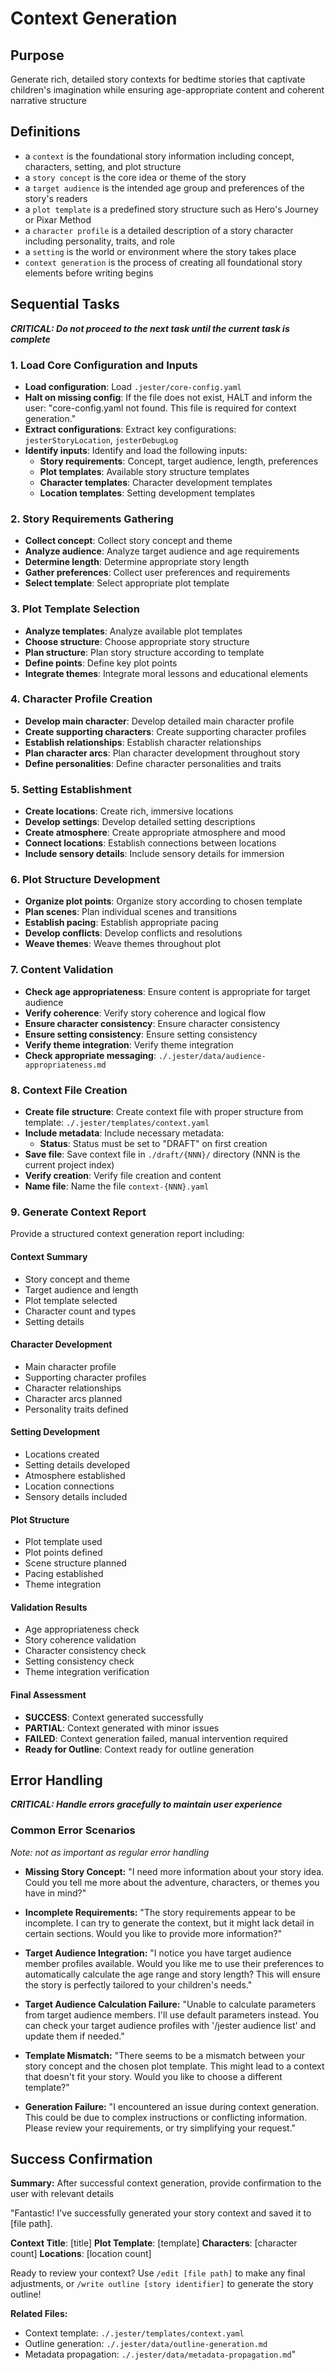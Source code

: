 # Context Generation

## Purpose

Generate rich, detailed story contexts for bedtime stories that captivate children's imagination while ensuring age-appropriate content and coherent narrative structure

## Definitions

- a `context` is the foundational story information including concept, characters, setting, and plot structure
- a `story concept` is the core idea or theme of the story
- a `target audience` is the intended age group and preferences of the story's readers
- a `plot template` is a predefined story structure such as Hero's Journey or Pixar Method
- a `character profile` is a detailed description of a story character including personality, traits, and role
- a `setting` is the world or environment where the story takes place
- `context generation` is the process of creating all foundational story elements before writing begins

## Sequential Tasks

***CRITICAL: Do not proceed to the next task until the current task is complete***

### 1. Load Core Configuration and Inputs

- **Load configuration**: Load `.jester/core-config.yaml`
- **Halt on missing config**: If the file does not exist, HALT and inform the user: "core-config.yaml not found. This file is required for context generation."
- **Extract configurations**: Extract key configurations: `jesterStoryLocation`, `jesterDebugLog`
- **Identify inputs**: Identify and load the following inputs:
  - **Story requirements**: Concept, target audience, length, preferences
  - **Plot templates**: Available story structure templates
  - **Character templates**: Character development templates
  - **Location templates**: Setting development templates

### 2. Story Requirements Gathering

- **Collect concept**: Collect story concept and theme
- **Analyze audience**: Analyze target audience and age requirements
- **Determine length**: Determine appropriate story length
- **Gather preferences**: Collect user preferences and requirements
- **Select template**: Select appropriate plot template

### 3. Plot Template Selection

- **Analyze templates**: Analyze available plot templates
- **Choose structure**: Choose appropriate story structure
- **Plan structure**: Plan story structure according to template
- **Define points**: Define key plot points
- **Integrate themes**: Integrate moral lessons and educational elements

### 4. Character Profile Creation

- **Develop main character**: Develop detailed main character profile
- **Create supporting characters**: Create supporting character profiles
- **Establish relationships**: Establish character relationships
- **Plan character arcs**: Plan character development throughout story
- **Define personalities**: Define character personalities and traits

### 5. Setting Establishment

- **Create locations**: Create rich, immersive locations
- **Develop settings**: Develop detailed setting descriptions
- **Create atmosphere**: Create appropriate atmosphere and mood
- **Connect locations**: Establish connections between locations
- **Include sensory details**: Include sensory details for immersion

### 6. Plot Structure Development

- **Organize plot points**: Organize story according to chosen template
- **Plan scenes**: Plan individual scenes and transitions
- **Establish pacing**: Establish appropriate pacing
- **Develop conflicts**: Develop conflicts and resolutions
- **Weave themes**: Weave themes throughout plot

### 7. Content Validation

- **Check age appropriateness**: Ensure content is appropriate for target audience
- **Verify coherence**: Verify story coherence and logical flow
- **Ensure character consistency**: Ensure character consistency
- **Ensure setting consistency**: Ensure setting consistency
- **Verify theme integration**: Verify theme integration
- **Check appropriate messaging**: `./.jester/data/audience-appropriateness.md`

### 8. Context File Creation

- **Create file structure**: Create context file with proper structure from template: `./.jester/templates/context.yaml`
- **Include metadata**: Include necessary metadata:
  - **Status**: Status must be set to "DRAFT" on first creation
- **Save file**: Save context file in `./draft/{NNN}/` directory (NNN is the current project index)
- **Verify creation**: Verify file creation and content
- **Name file**: Name the file `context-{NNN}.yaml`

### 9. Generate Context Report

Provide a structured context generation report including:

#### Context Summary

- Story concept and theme
- Target audience and length
- Plot template selected
- Character count and types
- Setting details

#### Character Development

- Main character profile
- Supporting character profiles
- Character relationships
- Character arcs planned
- Personality traits defined

#### Setting Development

- Locations created
- Setting details developed
- Atmosphere established
- Location connections
- Sensory details included

#### Plot Structure

- Plot template used
- Plot points defined
- Scene structure planned
- Pacing established
- Theme integration

#### Validation Results

- Age appropriateness check
- Story coherence validation
- Character consistency check
- Setting consistency check
- Theme integration verification

#### Final Assessment

- **SUCCESS**: Context generated successfully
- **PARTIAL**: Context generated with minor issues
- **FAILED**: Context generation failed, manual intervention required
- **Ready for Outline**: Context ready for outline generation

## Error Handling

***CRITICAL: Handle errors gracefully to maintain user experience***

### Common Error Scenarios

*Note: not as important as regular error handling*

- **Missing Story Concept:**
  "I need more information about your story idea. Could you tell me more about the adventure, characters, or themes you have in mind?"

- **Incomplete Requirements:**
  "The story requirements appear to be incomplete. I can try to generate the context, but it might lack detail in certain sections. Would you like to provide more information?"

- **Target Audience Integration:**
  "I notice you have target audience member profiles available. Would you like me to use their preferences to automatically calculate the age range and story length? This will ensure the story is perfectly tailored to your children's needs."

- **Target Audience Calculation Failure:**
  "Unable to calculate parameters from target audience members. I'll use default parameters instead. You can check your target audience profiles with '/jester audience list' and update them if needed."

- **Template Mismatch:**
  "There seems to be a mismatch between your story concept and the chosen plot template. This might lead to a context that doesn't fit your story. Would you like to choose a different template?"

- **Generation Failure:**
  "I encountered an issue during context generation. This could be due to complex instructions or conflicting information. Please review your requirements, or try simplifying your request."
  
## Success Confirmation

**Summary:** After successful context generation, provide confirmation to the user with relevant details

"Fantastic! I've successfully generated your story context and saved it to [file path].

**Context Title**: [title]
**Plot Template**: [template]
**Characters**: [character count]
**Locations**: [location count]

Ready to review your context? Use `/edit [file path]` to make any final adjustments, or `/write outline [story identifier]` to generate the story outline!

**Related Files:**
- Context template: `./.jester/templates/context.yaml`
- Outline generation: `./.jester/data/outline-generation.md`
- Metadata propagation: `./.jester/data/metadata-propagation.md`"